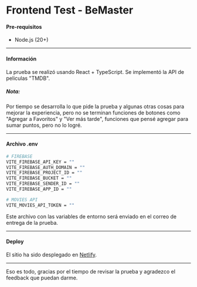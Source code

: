 # Frontend Test - BeMaster

#### Pre-requisitos
- Node.js (20+)

---

#### Información
La prueba se realizó usando React + TypeScript.
Se implementó la API de peliculas "TMDB".

##### Nota:
Por tiempo se desarrolla lo que pide la prueba y algunas otras cosas para mejorar la experiencia, pero no se terminan funciones de botones como "Agregar a Favoritos" y "Ver más tarde", funciones que pensé agregar para sumar puntos, pero no lo logré.

---

#### Archivo .env
```bash
# FIREBASE
VITE_FIREBASE_API_KEY = ""
VITE_FIREBASE_AUTH_DOMAIN = ""
VITE_FIREBASE_PROJECT_ID = ""
VITE_FIREBASE_BUCKET = ""
VITE_FIREBASE_SENDER_ID = ""
VITE_FIREBASE_APP_ID = ""

# MOVIES API
VITE_MOVIES_API_TOKEN = ""
```

Este archivo con las variables de entorno será enviado en el correo de entrega de la prueba.

---

#### Deploy

El sitio ha sido desplegado en [Netlify](https://jedi-tv.netlify.app).

---

Eso es todo, gracias por el tiempo de revisar la prueba y agradezco el feedback que puedan darme.
